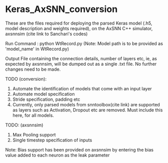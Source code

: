 # Keras_AxSNN_conversion

These are the files required for deploying the parsed Keras model (.h5, model description and weights required), on the AxSNN C++ simulator, axsnnsim (cite link to Sanchari's codes)

Run Command : python WtRecord.py
(Note: Model path is to be provided as 'model_name' in WtRecord.py)

Output File containing the connection details, number of layers etc, ie, as expected by axsnnsim, will be dumped out as a single .txt file. No further changes need to be made. 

TODO (conversion):
1) Automate the identification of models that come with an input layer
2) Automate model specification
3) Stride specification, padding etc
4) Currently, only parsed models from snntoolbox(cite link) are supported as layers such as Activation, Dropout etc are removed. Must include this here, for all models.

TODO: (axsnnsim)
1) Max Pooling support
2) Single timestep specification of inputs

Note:
Bias support has been provided on axsnnsim by entering the bias value added to each neuron as the leak parameter

